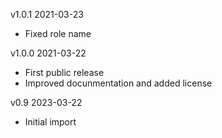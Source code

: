 v1.0.1 2021-03-23 
  - Fixed role name

v1.0.0 2021-03-22 
  - First public release
  - Improved docunmentation and added license

v0.9  2023-03-22 
  - Initial import
